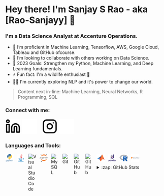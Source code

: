 # Hey there! I'm Sanjay S Rao - aka [Rao-Sanjayy] 👋 

### I'm a Data Science Analyst at Accenture Operations.

- 🌱 I’m proficient in Machine Learning, Tensorflow, AWS, Google Cloud, Tableau and GitHub ofcourse.
- 👯 I’m looking to collaborate with others working on Data Science.
- 🥅 2023 Goals: Strengthen my Python, Machine Learning, and Deep Learning fundamentals. 
- ⚡ Fun fact: I'm a wildlife enthusiast 🐾 
- 👨‍💻 I'm currently exploring NLP and it's power to change our world.

> Content next in-line: Machine Learning, Neural Networks, R Programming, SQL

### Connect with me:

[![website](./img/linkedin-light.svg)](https://www.linkedin.com/in/sanjay-s-rao04/#gh-light-mode-only)
[![website](./img/linkedin-dark.svg)](https://www.linkedin.com/in/sanjay-s-rao04/#gh-dark-mode-only)
&nbsp;&nbsp;
[![website](./img/instagram-light.svg)](https://www.instagram.com/_sanjay_rao_/#gh-light-mode-only)
[![website](./img/instagram-dark.svg)](https://www.instagram.com/_sanjay_rao_/#gh-dark-mode-only)

### Languages and Tools:

<img align="left" alt="Python" width="26px" src="https://github.com/devicons/devicon/blob/v2.14.0/icons/python/python-original-wordmark.svg" style="padding-right:10px;" />
<img align="left" alt="Java" width="26px" src="https://github.com/devicons/devicon/blob/v2.14.0/icons/java/java-original.svg" style="padding-right:10px;" />
<img align="left" alt="Visual Studio Code" width="26px" src="https://cdn.jsdelivr.net/gh/devicons/devicon/icons/vscode/vscode-original.svg" style="padding-right:10px;" />
<img align="left" alt="Jupyter Notebook" width="26px" src="https://github.com/devicons/devicon/blob/v2.14.0/icons/jupyter/jupyter-original-wordmark.svg" style="padding-right:10px;" />
<img align="left" alt="MySQL" width="26px" src="https://cdn.jsdelivr.net/gh/devicons/devicon/icons/mysql/mysql-original.svg" style="padding-right:10px;" />
<img align="left" alt="Git" width="26px" src="https://cdn.jsdelivr.net/gh/devicons/devicon/icons/git/git-original.svg" style="padding-right:10px;" />
<img align="left" alt="GitHub" width="26px" src="https://user-images.githubusercontent.com/3369400/139447912-e0f43f33-6d9f-45f8-be46-2df5bbc91289.png" style="padding-right:10px;" />
<img align="left" alt="GitHub" width="26px" src="https://user-images.githubusercontent.com/3369400/139448065-39a229ba-4b06-434b-bc67-616e2ed80c8f.png" style="padding-right:10px;" />
<img align="left" alt="MatLab" width="26px" src="https://github.com/devicons/devicon/blob/v2.14.0/icons/matlab/matlab-original.svg" style="padding-right:10px;" />
<img align="left" alt="Pandas" width="26px" src="https://github.com/devicons/devicon/blob/v2.14.0/icons/pandas/pandas-original-wordmark.svg" style="padding-right:10px;" />
<img align="left" alt="R" width="26px" src="https://github.com/devicons/devicon/blob/v2.14.0/icons/r/r-original.svg" style="padding-right:10px;" />
<img align="left" alt="tensorflow" width="26px" src="https://github.com/devicons/devicon/blob/v2.14.0/icons/tensorflow/tensorflow-original-wordmark.svg" style="padding-right:10px;" />

<br />
<br />

<details>
  <summary>:zap: GitHub Stats</summary>

  <img align="left" alt="Rao-Sanjayy's GitHub Stats" src="https://github-readme-stats.vercel.app/api?username=Rao-Sanjayy&show_icons=true&hide_border=false&title_color=ff652f&icon_color=FFE400&bg_color=09131B&text_color=ffffff&border_color=0c1a25" />

</details>

[instagram]: https://www.instagram.com/_sanjay_rao_/
[linkedin]: https://www.linkedin.com/in/sanjay-s-rao04/


<!--
**Rao-Sanjayy/Rao-Sanjayy** is a ✨ _special_ ✨ repository because its `README.md` (this file) appears on your GitHub profile.

Here are some ideas to get you started:

- 🔭 I’m currently working on ...
- 🌱 I’m currently learning ...
- 👯 I’m looking to collaborate on ...
- 🤔 I’m looking for help with ...
- 💬 Ask me about ...
- 📫 How to reach me: ...
- 😄 Pronouns: ...
- ⚡ Fun fact: ...
-->
